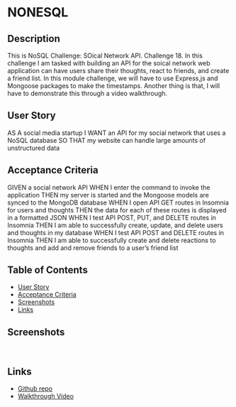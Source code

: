 # NONESQL

## Description
This is NoSQL Challenge: SOical Network API. Challenge 18. 
In this challenge I am tasked with building an API for the soical network web application can have users share their thoughts, react to friends, and create a friend list. In this module challenge, we will have to use Express,js and Mongoose packages to make the timestamps.
Another thing is that, I will have to demonstrate this through a video walkthrough.

## User Story
AS A social media startup
I WANT an API for my social network that uses a NoSQL database
SO THAT my website can handle large amounts of unstructured data

## Acceptance Criteria
GIVEN a social network API
WHEN I enter the command to invoke the application
THEN my server is started and the Mongoose models are synced to the MongoDB database
WHEN I open API GET routes in Insomnia for users and thoughts
THEN the data for each of these routes is displayed in a formatted JSON
WHEN I test API POST, PUT, and DELETE routes in Insomnia
THEN I am able to successfully create, update, and delete users and thoughts in my database
WHEN I test API POST and DELETE routes in Insomnia
THEN I am able to successfully create and delete reactions to thoughts and add and remove friends to a user’s friend list

## Table of Contents
- [User Story](#userstory)
- [Acceptance Criteria](#acceptancecriteria)
- [Screenshots](#screenshots)
- [Links](#links)

## Screenshots
![]()
![]()
![]()
![]()


## Links
- [Github repo](https://github.com/Jakkiexplore/NONESQL)
- [Walkthrough Video]()

